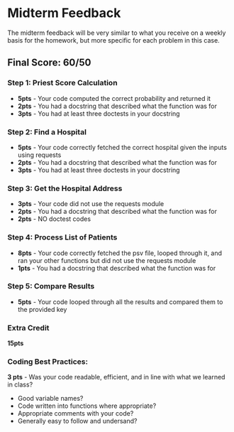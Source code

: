# Midterm Feedback
The midterm feedback will be very similar to what you receive on a weekly basis for the homework, but more specific for each problem in this case.

## Final Score: 60/50


### Step 1: Priest Score Calculation
* **5pts** - Your code computed the correct probability and returned it
* **2pts** - You had a docstring that described what the function was for
* **3pts** - You had at least three doctests in your docstring

### Step 2: Find a Hospital
* **5pts** - Your code correctly fetched the correct hospital given the inputs using requests
* **2pts** - You had a docstring that described what the function was for
* **3pts** - You had at least three doctests in your docstring

### Step 3: Get the Hospital Address
* **3pts** - Your code did not use the requests module
* **2pts** - You had a docstring that described what the function was for
* **2pts** - NO doctest codes

### Step 4: Process List of Patients
* **8pts** - Your code correctly fetched the psv file, looped through it, and ran your other functions but did not use the requests module
* **1pts** - You had a docstring that described what the function was for

### Step 5: Compare Results
* **5pts** - Your code looped through all the results and compared them to the provided key

### Extra Credit
**15pts**

### Coding Best Practices:
**3 pts** - Was your code readable, efficient, and in line with what we learned in class?
* Good variable names?
* Code written into functions where appropriate?
* Appropriate comments with your code?
* Generally easy to follow and undersand?

